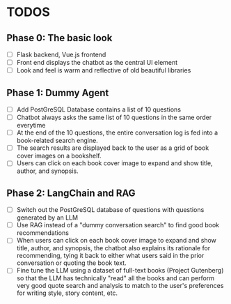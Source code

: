 # TODOS

## Phase 0: The basic look

 - [ ] Flask backend, Vue.js frontend
 - [ ] Front end displays the chatbot as the central UI element
 - [ ] Look and feel is warm and reflective of old beautiful libraries

## Phase 1: Dummy Agent

 - [ ] Add PostGreSQL Database contains a list of 10 questions
 - [ ] Chatbot always asks the same list of 10 questions in the same order everytime
 - [ ] At the end of the 10 questions, the entire conversation log is fed into a book-related search engine. 
 - [ ] The search results are displayed back to the user as a grid of book cover images on a bookshelf.
 - [ ] Users can click on each book cover image to expand and show title, author, and synopsis.

## Phase 2: LangChain and RAG

 - [ ] Switch out the PostGreSQL database of questions with questions generated by an LLM
 - [ ] Use RAG instead of a "dummy conversation search" to find good book recommendations
 - [ ] When users can click on each book cover image to expand and show title, author, and synopsis, the chatbot also explains its rationale for recommending, tying it back to either what users said in the prior conversation or quoting the book text.
 - [ ] Fine tune the LLM using a dataset of full-text books (Project Gutenberg) so that the LLM has technically "read" all the books and can perform very good quote search and analysis to match to the user's preferences for writing style, story content, etc.